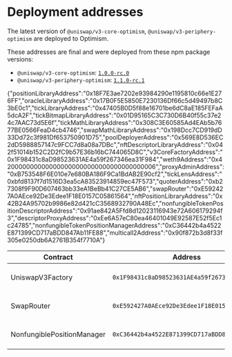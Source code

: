 # Deployment addresses

The latest version of `@uniswap/v3-core-optimism`, `@uniswap/v3-periphery-optimism` are deployed to Optimism.

These addresses are final and were deployed from these npm package versions:

- `@uniswap/v3-core-optimism`: [`1.0.0-rc.0`](https://github.com/Uniswap/uniswap-v3-core-optimism/tree/v1.0.0-rc.0)
- `@uniswap/v3-periphery-optimism`: [`1.1.0-rc.1`](https://github.com/Uniswap/uniswap-v3-periphery-optimism/tree/v1.1.0-rc.1)

{"positionLibraryAddress":"0x18F7E3ae7202e93984290e1195810c66e1E276FF","oracleLibraryAddress":"0x17B0F5E5850E7230136Df66c5d49497b8C3bE0c1","tickLibraryAddress":"0x47405B0D5f88e16701be6dC8aE185FEFaA5dcA2F","tickBitmapLibraryAddress":"0x01D95165C3C730D6B40f55c37e24c7AAC73d5E6f","tickMathLibraryAddress":"0x308C3E60585Ad4EAb5b7677BE0566FeaD4cb4746","swapMathLibraryAddress":"0x198Dcc7CD919dD33Dd72c3f981Df653750901D75","poolDeployerAddress":"0x569E8D536EC2dD5988857147c9FCC7d8a08a7DBc","nftDescriptorLibraryAddress":"0x042f51014b152C2D2fC9b57E36b16bC744065D8C","v3CoreFactoryAddress":"0x1F98431c8aD98523631AE4a59f267346ea31F984","weth9Address":"0x4200000000000000000000000000000000000006","proxyAdminAddress":"0xB753548F6E010e7e680BA186F9Ca1BdAB2E90cf2","tickLensAddress":"0xbfd8137f7d1516D3ea5cA83523914859ec47F573","quoterAddress":"0xb27308f9F90D607463bb33eA1BeBb41C27CE5AB6","swapRouter":"0xE592427A0AEce92De3Edee1F18E0157C05861564","nftPositionLibraryAddress":"0x42B24A95702b9986e82d421cC3568932790A48Ec","nonfungibleTokenPositionDescriptorAddress":"0x91ae842A5Ffd8d12023116943e72A606179294f3","descriptorProxyAddress":"0xEe6A57eC80ea46401049E92587E52f5Ec1c24785","nonfungibleTokenPositionManagerAddress":"0xC36442b4a4522E871399CD717aBDD847Ab11FE88","multicall2Address":"0x90f872b3d8f33f305e0250db6A2761B354f7710A"}


| Contract                           | Address                                      | Source Code                                                                                                                   |
| ---------------------------------- | -------------------------------------------- | ----------------------------------------------------------------------------------------------------------------------------- |
| UniswapV3Factory                   | `0x1F98431c8aD98523631AE4a59f267346ea31F984` | https://github.com/Uniswap/uniswap-v3-core-optimism/blob/v1.0.0-rc.0/contracts/UniswapV3Factory.sol                           |
| SwapRouter                         | `0xE592427A0AEce92De3Edee1F18E0157C05861564` | https://github.com/Uniswap/uniswap-v3-periphery-optimism/blob/v1.1.0-rc.1/contracts/SwapRouter.sol                            |
| NonfungiblePositionManager         | `0xC36442b4a4522E871399CD717aBDD847Ab11FE88` | https://github.com/Uniswap/uniswap-v3-periphery-optimism/blob/v1.1.0-rc.1/contracts/NonfungiblePositionManager.sol            |
